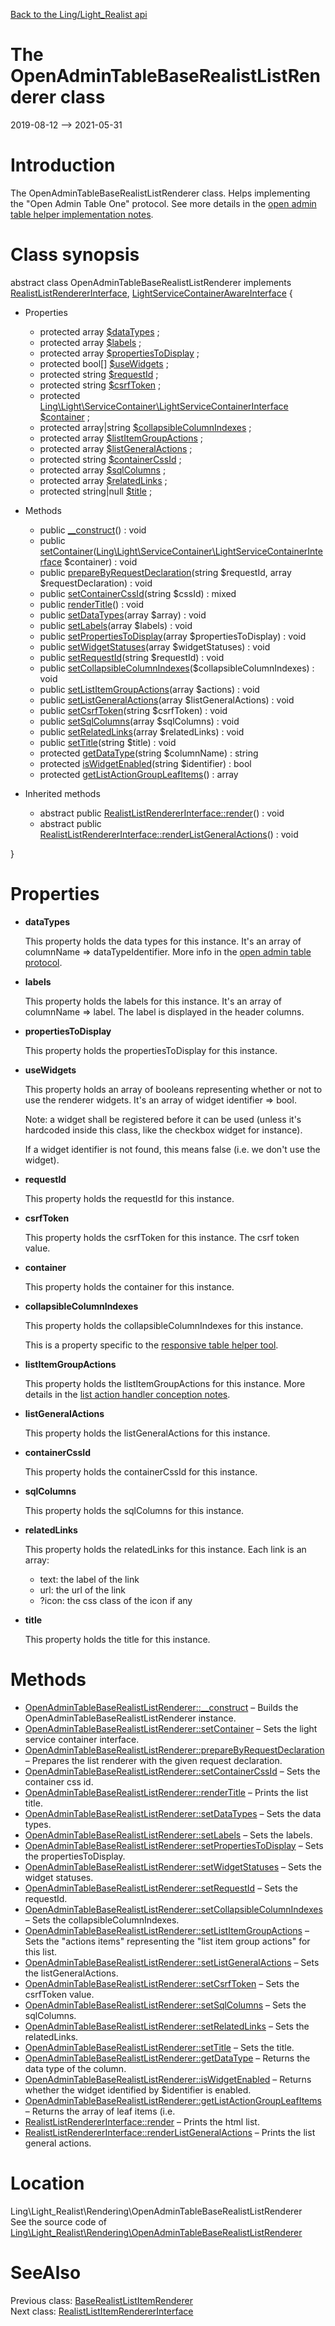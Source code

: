 [Back to the Ling/Light_Realist api](https://github.com/lingtalfi/Light_Realist/blob/master/doc/api/Ling/Light_Realist.md)



The OpenAdminTableBaseRealistListRenderer class
================
2019-08-12 --> 2021-05-31






Introduction
============

The OpenAdminTableBaseRealistListRenderer class.
Helps implementing the "Open Admin Table One" protocol.
See more details in the [open admin table helper implementation notes](https://github.com/lingtalfi/Light_Realist/blob/master/doc/pages/open-admin-table-helper-implementation-notes.md).



Class synopsis
==============


abstract class <span class="pl-k">OpenAdminTableBaseRealistListRenderer</span> implements [RealistListRendererInterface](https://github.com/lingtalfi/Light_Realist/blob/master/doc/api/Ling/Light_Realist/Rendering/RealistListRendererInterface.md), [LightServiceContainerAwareInterface](https://github.com/lingtalfi/Light/blob/master/doc/api/Ling/Light/ServiceContainer/LightServiceContainerAwareInterface.md) {

- Properties
    - protected array [$dataTypes](#property-dataTypes) ;
    - protected array [$labels](#property-labels) ;
    - protected array [$propertiesToDisplay](#property-propertiesToDisplay) ;
    - protected bool[] [$useWidgets](#property-useWidgets) ;
    - protected string [$requestId](#property-requestId) ;
    - protected string [$csrfToken](#property-csrfToken) ;
    - protected [Ling\Light\ServiceContainer\LightServiceContainerInterface](https://github.com/lingtalfi/Light/blob/master/doc/api/Ling/Light/ServiceContainer/LightServiceContainerInterface.md) [$container](#property-container) ;
    - protected array|string [$collapsibleColumnIndexes](#property-collapsibleColumnIndexes) ;
    - protected array [$listItemGroupActions](#property-listItemGroupActions) ;
    - protected array [$listGeneralActions](#property-listGeneralActions) ;
    - protected string [$containerCssId](#property-containerCssId) ;
    - protected array [$sqlColumns](#property-sqlColumns) ;
    - protected array [$relatedLinks](#property-relatedLinks) ;
    - protected string|null [$title](#property-title) ;

- Methods
    - public [__construct](https://github.com/lingtalfi/Light_Realist/blob/master/doc/api/Ling/Light_Realist/Rendering/OpenAdminTableBaseRealistListRenderer/__construct.md)() : void
    - public [setContainer](https://github.com/lingtalfi/Light_Realist/blob/master/doc/api/Ling/Light_Realist/Rendering/OpenAdminTableBaseRealistListRenderer/setContainer.md)([Ling\Light\ServiceContainer\LightServiceContainerInterface](https://github.com/lingtalfi/Light/blob/master/doc/api/Ling/Light/ServiceContainer/LightServiceContainerInterface.md) $container) : void
    - public [prepareByRequestDeclaration](https://github.com/lingtalfi/Light_Realist/blob/master/doc/api/Ling/Light_Realist/Rendering/OpenAdminTableBaseRealistListRenderer/prepareByRequestDeclaration.md)(string $requestId, array $requestDeclaration) : void
    - public [setContainerCssId](https://github.com/lingtalfi/Light_Realist/blob/master/doc/api/Ling/Light_Realist/Rendering/OpenAdminTableBaseRealistListRenderer/setContainerCssId.md)(string $cssId) : mixed
    - public [renderTitle](https://github.com/lingtalfi/Light_Realist/blob/master/doc/api/Ling/Light_Realist/Rendering/OpenAdminTableBaseRealistListRenderer/renderTitle.md)() : void
    - public [setDataTypes](https://github.com/lingtalfi/Light_Realist/blob/master/doc/api/Ling/Light_Realist/Rendering/OpenAdminTableBaseRealistListRenderer/setDataTypes.md)(array $array) : void
    - public [setLabels](https://github.com/lingtalfi/Light_Realist/blob/master/doc/api/Ling/Light_Realist/Rendering/OpenAdminTableBaseRealistListRenderer/setLabels.md)(array $labels) : void
    - public [setPropertiesToDisplay](https://github.com/lingtalfi/Light_Realist/blob/master/doc/api/Ling/Light_Realist/Rendering/OpenAdminTableBaseRealistListRenderer/setPropertiesToDisplay.md)(array $propertiesToDisplay) : void
    - public [setWidgetStatuses](https://github.com/lingtalfi/Light_Realist/blob/master/doc/api/Ling/Light_Realist/Rendering/OpenAdminTableBaseRealistListRenderer/setWidgetStatuses.md)(array $widgetStatuses) : void
    - public [setRequestId](https://github.com/lingtalfi/Light_Realist/blob/master/doc/api/Ling/Light_Realist/Rendering/OpenAdminTableBaseRealistListRenderer/setRequestId.md)(string $requestId) : void
    - public [setCollapsibleColumnIndexes](https://github.com/lingtalfi/Light_Realist/blob/master/doc/api/Ling/Light_Realist/Rendering/OpenAdminTableBaseRealistListRenderer/setCollapsibleColumnIndexes.md)($collapsibleColumnIndexes) : void
    - public [setListItemGroupActions](https://github.com/lingtalfi/Light_Realist/blob/master/doc/api/Ling/Light_Realist/Rendering/OpenAdminTableBaseRealistListRenderer/setListItemGroupActions.md)(array $actions) : void
    - public [setListGeneralActions](https://github.com/lingtalfi/Light_Realist/blob/master/doc/api/Ling/Light_Realist/Rendering/OpenAdminTableBaseRealistListRenderer/setListGeneralActions.md)(array $listGeneralActions) : void
    - public [setCsrfToken](https://github.com/lingtalfi/Light_Realist/blob/master/doc/api/Ling/Light_Realist/Rendering/OpenAdminTableBaseRealistListRenderer/setCsrfToken.md)(string $csrfToken) : void
    - public [setSqlColumns](https://github.com/lingtalfi/Light_Realist/blob/master/doc/api/Ling/Light_Realist/Rendering/OpenAdminTableBaseRealistListRenderer/setSqlColumns.md)(array $sqlColumns) : void
    - public [setRelatedLinks](https://github.com/lingtalfi/Light_Realist/blob/master/doc/api/Ling/Light_Realist/Rendering/OpenAdminTableBaseRealistListRenderer/setRelatedLinks.md)(array $relatedLinks) : void
    - public [setTitle](https://github.com/lingtalfi/Light_Realist/blob/master/doc/api/Ling/Light_Realist/Rendering/OpenAdminTableBaseRealistListRenderer/setTitle.md)(string $title) : void
    - protected [getDataType](https://github.com/lingtalfi/Light_Realist/blob/master/doc/api/Ling/Light_Realist/Rendering/OpenAdminTableBaseRealistListRenderer/getDataType.md)(string $columnName) : string
    - protected [isWidgetEnabled](https://github.com/lingtalfi/Light_Realist/blob/master/doc/api/Ling/Light_Realist/Rendering/OpenAdminTableBaseRealistListRenderer/isWidgetEnabled.md)(string $identifier) : bool
    - protected [getListActionGroupLeafItems](https://github.com/lingtalfi/Light_Realist/blob/master/doc/api/Ling/Light_Realist/Rendering/OpenAdminTableBaseRealistListRenderer/getListActionGroupLeafItems.md)() : array

- Inherited methods
    - abstract public [RealistListRendererInterface::render](https://github.com/lingtalfi/Light_Realist/blob/master/doc/api/Ling/Light_Realist/Rendering/RealistListRendererInterface/render.md)() : void
    - abstract public [RealistListRendererInterface::renderListGeneralActions](https://github.com/lingtalfi/Light_Realist/blob/master/doc/api/Ling/Light_Realist/Rendering/RealistListRendererInterface/renderListGeneralActions.md)() : void

}




Properties
=============

- <span id="property-dataTypes"><b>dataTypes</b></span>

    This property holds the data types for this instance.
    It's an array of columnName => dataTypeIdentifier.
    More info in the [open admin table protocol](https://github.com/lingtalfi/Light_Realist/blob/master/doc/pages/open-admin-table-protocol.md).
    
    

- <span id="property-labels"><b>labels</b></span>

    This property holds the labels for this instance.
    It's an array of columnName => label.
    The label is displayed in the header columns.
    
    

- <span id="property-propertiesToDisplay"><b>propertiesToDisplay</b></span>

    This property holds the propertiesToDisplay for this instance.
    
    

- <span id="property-useWidgets"><b>useWidgets</b></span>

    This property holds an array of booleans representing whether or not to use the renderer widgets.
    It's an array of widget identifier => bool.
    
    Note: a widget shall be registered before it can be used (unless it's hardcoded inside this class, like
    the checkbox widget for instance).
    
    If a widget identifier is not found, this means false (i.e. we don't use the widget).
    
    

- <span id="property-requestId"><b>requestId</b></span>

    This property holds the requestId for this instance.
    
    

- <span id="property-csrfToken"><b>csrfToken</b></span>

    This property holds the csrfToken for this instance.
    The csrf token value.
    
    

- <span id="property-container"><b>container</b></span>

    This property holds the container for this instance.
    
    

- <span id="property-collapsibleColumnIndexes"><b>collapsibleColumnIndexes</b></span>

    This property holds the collapsibleColumnIndexes for this instance.
    
    This is a property specific to the [responsive table helper tool](https://github.com/lingtalfi/JResponsiveTableHelper).
    
    

- <span id="property-listItemGroupActions"><b>listItemGroupActions</b></span>

    This property holds the listItemGroupActions for this instance.
    More details in the [list action handler conception notes](https://github.com/lingtalfi/Light_Realist/blob/master/doc/pages/list-action-handler-conception-notes.md).
    
    

- <span id="property-listGeneralActions"><b>listGeneralActions</b></span>

    This property holds the listGeneralActions for this instance.
    
    

- <span id="property-containerCssId"><b>containerCssId</b></span>

    This property holds the containerCssId for this instance.
    
    

- <span id="property-sqlColumns"><b>sqlColumns</b></span>

    This property holds the sqlColumns for this instance.
    
    

- <span id="property-relatedLinks"><b>relatedLinks</b></span>

    This property holds the relatedLinks for this instance.
    Each link is an array:
    - text: the label of the link
    - url: the url of the link
    - ?icon: the css class of the icon if any
    
    

- <span id="property-title"><b>title</b></span>

    This property holds the title for this instance.
    
    



Methods
==============

- [OpenAdminTableBaseRealistListRenderer::__construct](https://github.com/lingtalfi/Light_Realist/blob/master/doc/api/Ling/Light_Realist/Rendering/OpenAdminTableBaseRealistListRenderer/__construct.md) &ndash; Builds the OpenAdminTableBaseRealistListRenderer instance.
- [OpenAdminTableBaseRealistListRenderer::setContainer](https://github.com/lingtalfi/Light_Realist/blob/master/doc/api/Ling/Light_Realist/Rendering/OpenAdminTableBaseRealistListRenderer/setContainer.md) &ndash; Sets the light service container interface.
- [OpenAdminTableBaseRealistListRenderer::prepareByRequestDeclaration](https://github.com/lingtalfi/Light_Realist/blob/master/doc/api/Ling/Light_Realist/Rendering/OpenAdminTableBaseRealistListRenderer/prepareByRequestDeclaration.md) &ndash; Prepares the list renderer with the given request declaration.
- [OpenAdminTableBaseRealistListRenderer::setContainerCssId](https://github.com/lingtalfi/Light_Realist/blob/master/doc/api/Ling/Light_Realist/Rendering/OpenAdminTableBaseRealistListRenderer/setContainerCssId.md) &ndash; Sets the container css id.
- [OpenAdminTableBaseRealistListRenderer::renderTitle](https://github.com/lingtalfi/Light_Realist/blob/master/doc/api/Ling/Light_Realist/Rendering/OpenAdminTableBaseRealistListRenderer/renderTitle.md) &ndash; Prints the list title.
- [OpenAdminTableBaseRealistListRenderer::setDataTypes](https://github.com/lingtalfi/Light_Realist/blob/master/doc/api/Ling/Light_Realist/Rendering/OpenAdminTableBaseRealistListRenderer/setDataTypes.md) &ndash; Sets the data types.
- [OpenAdminTableBaseRealistListRenderer::setLabels](https://github.com/lingtalfi/Light_Realist/blob/master/doc/api/Ling/Light_Realist/Rendering/OpenAdminTableBaseRealistListRenderer/setLabels.md) &ndash; Sets the labels.
- [OpenAdminTableBaseRealistListRenderer::setPropertiesToDisplay](https://github.com/lingtalfi/Light_Realist/blob/master/doc/api/Ling/Light_Realist/Rendering/OpenAdminTableBaseRealistListRenderer/setPropertiesToDisplay.md) &ndash; Sets the propertiesToDisplay.
- [OpenAdminTableBaseRealistListRenderer::setWidgetStatuses](https://github.com/lingtalfi/Light_Realist/blob/master/doc/api/Ling/Light_Realist/Rendering/OpenAdminTableBaseRealistListRenderer/setWidgetStatuses.md) &ndash; Sets the widget statuses.
- [OpenAdminTableBaseRealistListRenderer::setRequestId](https://github.com/lingtalfi/Light_Realist/blob/master/doc/api/Ling/Light_Realist/Rendering/OpenAdminTableBaseRealistListRenderer/setRequestId.md) &ndash; Sets the requestId.
- [OpenAdminTableBaseRealistListRenderer::setCollapsibleColumnIndexes](https://github.com/lingtalfi/Light_Realist/blob/master/doc/api/Ling/Light_Realist/Rendering/OpenAdminTableBaseRealistListRenderer/setCollapsibleColumnIndexes.md) &ndash; Sets the collapsibleColumnIndexes.
- [OpenAdminTableBaseRealistListRenderer::setListItemGroupActions](https://github.com/lingtalfi/Light_Realist/blob/master/doc/api/Ling/Light_Realist/Rendering/OpenAdminTableBaseRealistListRenderer/setListItemGroupActions.md) &ndash; Sets the "actions items" representing the "list item group actions" for this list.
- [OpenAdminTableBaseRealistListRenderer::setListGeneralActions](https://github.com/lingtalfi/Light_Realist/blob/master/doc/api/Ling/Light_Realist/Rendering/OpenAdminTableBaseRealistListRenderer/setListGeneralActions.md) &ndash; Sets the listGeneralActions.
- [OpenAdminTableBaseRealistListRenderer::setCsrfToken](https://github.com/lingtalfi/Light_Realist/blob/master/doc/api/Ling/Light_Realist/Rendering/OpenAdminTableBaseRealistListRenderer/setCsrfToken.md) &ndash; Sets the csrfToken value.
- [OpenAdminTableBaseRealistListRenderer::setSqlColumns](https://github.com/lingtalfi/Light_Realist/blob/master/doc/api/Ling/Light_Realist/Rendering/OpenAdminTableBaseRealistListRenderer/setSqlColumns.md) &ndash; Sets the sqlColumns.
- [OpenAdminTableBaseRealistListRenderer::setRelatedLinks](https://github.com/lingtalfi/Light_Realist/blob/master/doc/api/Ling/Light_Realist/Rendering/OpenAdminTableBaseRealistListRenderer/setRelatedLinks.md) &ndash; Sets the relatedLinks.
- [OpenAdminTableBaseRealistListRenderer::setTitle](https://github.com/lingtalfi/Light_Realist/blob/master/doc/api/Ling/Light_Realist/Rendering/OpenAdminTableBaseRealistListRenderer/setTitle.md) &ndash; Sets the title.
- [OpenAdminTableBaseRealistListRenderer::getDataType](https://github.com/lingtalfi/Light_Realist/blob/master/doc/api/Ling/Light_Realist/Rendering/OpenAdminTableBaseRealistListRenderer/getDataType.md) &ndash; Returns the data type of the column.
- [OpenAdminTableBaseRealistListRenderer::isWidgetEnabled](https://github.com/lingtalfi/Light_Realist/blob/master/doc/api/Ling/Light_Realist/Rendering/OpenAdminTableBaseRealistListRenderer/isWidgetEnabled.md) &ndash; Returns whether the widget identified by $identifier is enabled.
- [OpenAdminTableBaseRealistListRenderer::getListActionGroupLeafItems](https://github.com/lingtalfi/Light_Realist/blob/master/doc/api/Ling/Light_Realist/Rendering/OpenAdminTableBaseRealistListRenderer/getListActionGroupLeafItems.md) &ndash; Returns the array of leaf items (i.e.
- [RealistListRendererInterface::render](https://github.com/lingtalfi/Light_Realist/blob/master/doc/api/Ling/Light_Realist/Rendering/RealistListRendererInterface/render.md) &ndash; Prints the html list.
- [RealistListRendererInterface::renderListGeneralActions](https://github.com/lingtalfi/Light_Realist/blob/master/doc/api/Ling/Light_Realist/Rendering/RealistListRendererInterface/renderListGeneralActions.md) &ndash; Prints the list general actions.





Location
=============
Ling\Light_Realist\Rendering\OpenAdminTableBaseRealistListRenderer<br>
See the source code of [Ling\Light_Realist\Rendering\OpenAdminTableBaseRealistListRenderer](https://github.com/lingtalfi/Light_Realist/blob/master/Rendering/OpenAdminTableBaseRealistListRenderer.php)



SeeAlso
==============
Previous class: [BaseRealistListItemRenderer](https://github.com/lingtalfi/Light_Realist/blob/master/doc/api/Ling/Light_Realist/Rendering/BaseRealistListItemRenderer.md)<br>Next class: [RealistListItemRendererInterface](https://github.com/lingtalfi/Light_Realist/blob/master/doc/api/Ling/Light_Realist/Rendering/RealistListItemRendererInterface.md)<br>
